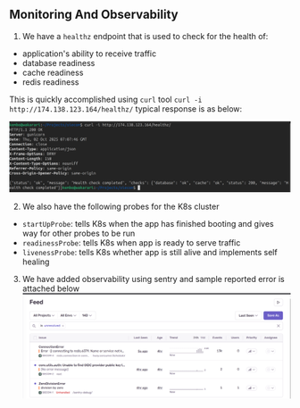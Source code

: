 ## Monitoring And Observability 
1. We have a `healthz` endpoint that is used to check for the health of:
 - application's ability to receive traffic
 - database readiness 
 - cache readiness 
 - redis readiness

This is quickly accomplished using `curl` tool `curl -i http://174.138.123.164/healthz/` typical response is as below:

![curl command results](../assets/healthcheck.png)

2. We also have the following probes for the K8s cluster
 - `startUpProbe`: tells K8s when the app has finished booting and gives way for other probes to be run
 - `readinessProbe`: tells K8s when app is ready to serve traffic 
 - `livenessProbe`: tells K8s whether app is still alive and implements self healing

3. We have added observability using sentry and sample reported error is attached below
![sentry sample error](../assets/sentry.png)